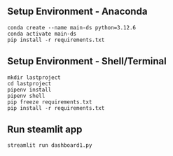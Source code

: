 ## Setup Environment - Anaconda
```
conda create --name main-ds python=3.12.6
conda activate main-ds
pip install -r requirements.txt
```

## Setup Environment - Shell/Terminal
```
mkdir lastproject
cd lastproject
pipenv install
pipenv shell
pip freeze requirements.txt
pip install -r requirements.txt
```

## Run steamlit app
```
streamlit run dashboard1.py
```
